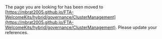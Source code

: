 The page you are looking for has been moved to [https://mbrat2005.github.io/FTA-WelcomeKits/hybrid/governance/ClusterManagement](https://mbrat2005.github.io/FTA-WelcomeKits/hybrid/governance/ClusterManagement). Please update your references.
